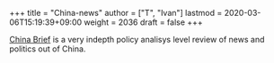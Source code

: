 +++
title = "China-news"
author = ["T", "Ivan"]
lastmod = 2020-03-06T15:19:39+09:00
weight = 2036
draft = false
+++

[China Brief](https://jamestown.org/programs/cb/about-china-brief/) is a very indepth policy analisys level review of news
and politics out of China.
